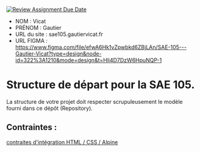 [![Review Assignment Due Date](https://classroom.github.com/assets/deadline-readme-button-24ddc0f5d75046c5622901739e7c5dd533143b0c8e959d652212380cedb1ea36.svg)](https://classroom.github.com/a/kGMeGFDJ)
- NOM : Vicat
- PRÉNOM : Gautier
- URL du site : sae105.gautiervicat.fr
- URL FIGMA : https://www.figma.com/file/efwA6Hk1vZpwbkd6ZBjLAn/SAE-105---Gautier-Vicat?type=design&node-id=322%3A1210&mode=design&t=Hli4D7DzW6HpuNQP-1

# Structure de départ pour la SAE 105.

La structure de votre projet doit respecter scrupuleusement le modèle fourni dans ce dépôt (Repository).

## Contraintes :
[contraites d'intégration HTML / CSS / Alpine](https://moodle.univ-fcomte.fr/mod/page/view.php?id=645799)
